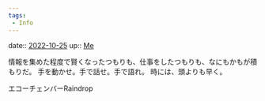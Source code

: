 ```yaml
---
tags:
 - Info
---
```


date:: [2022-10-25](Daily_Note/2022-10-25.md)
up:: [Me](../Bar/Novel/Chaos/Me.md)

情報を集めた程度で賢くなったつもりも、仕事をしたつもりも、なにもかもが積もりだ。
手を動かせ。手で話せ。手で語れ。
時には、頭よりも早く。

エコーチェンバーRaindrop